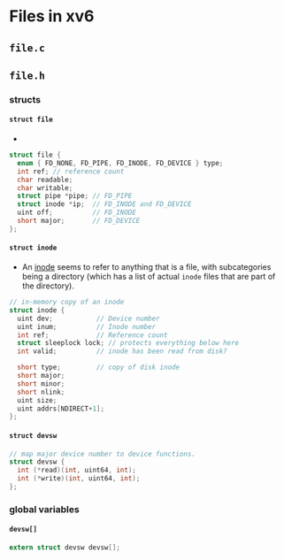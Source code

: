 # Files in xv6

## `file.c`

## `file.h`

### structs

#### `struct file`

-

```c
struct file {
  enum { FD_NONE, FD_PIPE, FD_INODE, FD_DEVICE } type;
  int ref; // reference count
  char readable;
  char writable;
  struct pipe *pipe; // FD_PIPE
  struct inode *ip;  // FD_INODE and FD_DEVICE
  uint off;          // FD_INODE
  short major;       // FD_DEVICE
};
```

#### `struct inode`

- An [inode](https://www.reddit.com/r/linux4noobs/comments/13g6h1m/what_exactly_are_inodes/) seems to refer to anything that is a file, with subcategories being a directory (which has a list of actual `inode` files that are part of the directory).

```c
// in-memory copy of an inode
struct inode {
  uint dev;           // Device number
  uint inum;          // Inode number
  int ref;            // Reference count
  struct sleeplock lock; // protects everything below here
  int valid;          // inode has been read from disk?

  short type;         // copy of disk inode
  short major;
  short minor;
  short nlink;
  uint size;
  uint addrs[NDIRECT+1];
};
```

#### `struct devsw`

```c
// map major device number to device functions.
struct devsw {
  int (*read)(int, uint64, int);
  int (*write)(int, uint64, int);
};

```

### global variables

#### `devsw[]`

```c
extern struct devsw devsw[];
```
